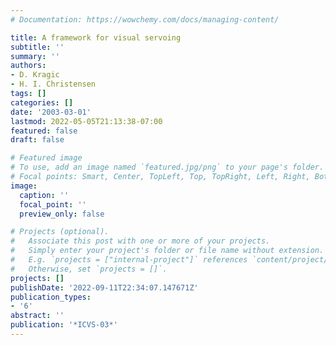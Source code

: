 ```yaml
---
# Documentation: https://wowchemy.com/docs/managing-content/

title: A framework for visual servoing
subtitle: ''
summary: ''
authors:
- D. Kragic
- H. I. Christensen
tags: []
categories: []
date: '2003-03-01'
lastmod: 2022-05-05T21:13:38-07:00
featured: false
draft: false

# Featured image
# To use, add an image named `featured.jpg/png` to your page's folder.
# Focal points: Smart, Center, TopLeft, Top, TopRight, Left, Right, BottomLeft, Bottom, BottomRight.
image:
  caption: ''
  focal_point: ''
  preview_only: false

# Projects (optional).
#   Associate this post with one or more of your projects.
#   Simply enter your project's folder or file name without extension.
#   E.g. `projects = ["internal-project"]` references `content/project/deep-learning/index.md`.
#   Otherwise, set `projects = []`.
projects: []
publishDate: '2022-09-11T22:34:07.147671Z'
publication_types:
- '6'
abstract: ''
publication: '*ICVS-03*'
---
```

